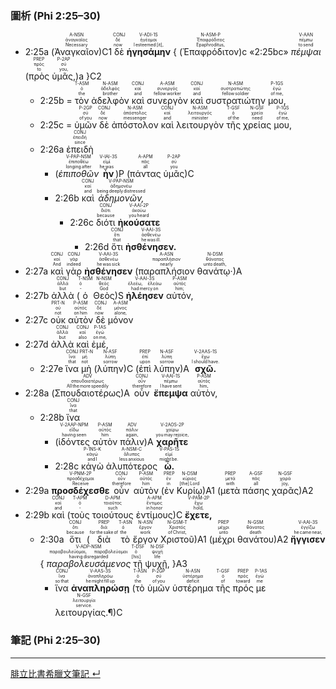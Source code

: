 ### 圖析 (Phi 2:25–30)


- <rt>2:25a</rt> (<RUBY><ruby><ruby>Ἀναγκαῖον<rt>Necessary</rt></ruby><rt>ἀναγκαῖος</rt></ruby><rt>A-NSN</rt></RUBY>)C1 <RUBY><ruby><ruby>δὲ<rt>now</rt></ruby><rt>δέ</rt></ruby><rt>CONJ</rt></RUBY> <RUBY><ruby><ruby>**ἡγησάμην**<rt>I esteemed [it],</rt></ruby><rt>ἡγέομαι</rt></ruby><rt>V-ADI-1S</rt></RUBY> { (<RUBY><ruby><ruby>Ἐπαφρόδιτον<rt>Epaphroditus,</rt></ruby><rt>Ἐπαφρόδιτος</rt></ruby><rt>N-ASM-P</rt></RUBY>)c «<rt>2:25bc</rt>» <RUBY><ruby><ruby>*πέμψαι*<rt>to send</rt></ruby><rt>πέμπω</rt></ruby><rt>V-AAN</rt></RUBY> (<RUBY><ruby><ruby>πρὸς<rt>to</rt></ruby><rt>πρός</rt></ruby><rt>PREP</rt></RUBY> <RUBY><ruby><ruby>ὑμᾶς,<rt>you,</rt></ruby><rt>σύ</rt></ruby><rt>P-2AP</rt></RUBY>)a }C2
	- <rt>2:25b</rt> = <RUBY><ruby><ruby>τὸν<rt>the</rt></ruby><rt>ὁ</rt></ruby><rt>T-ASM</rt></RUBY> <RUBY><ruby><ruby>ἀδελφὸν<rt>brother</rt></ruby><rt>ἀδελφός</rt></ruby><rt>N-ASM</rt></RUBY> <RUBY><ruby><ruby>καὶ<rt>and</rt></ruby><rt>καί</rt></ruby><rt>CONJ</rt></RUBY> <RUBY><ruby><ruby>συνεργὸν<rt>fellow worker</rt></ruby><rt>συνεργός</rt></ruby><rt>A-ASM</rt></RUBY> <RUBY><ruby><ruby>καὶ<rt>and</rt></ruby><rt>καί</rt></ruby><rt>CONJ</rt></RUBY> <RUBY><ruby><ruby>συστρατιώτην<rt>fellow soldier</rt></ruby><rt>συστρατιώτης</rt></ruby><rt>N-ASM</rt></RUBY> <RUBY><ruby><ruby>μου,<rt>of me,</rt></ruby><rt>ἐγώ</rt></ruby><rt>P-1GS</rt></RUBY> 
	- <rt>2:25c</rt> = <RUBY><ruby><ruby>ὑμῶν<rt>of you</rt></ruby><rt>σύ</rt></ruby><rt>P-2GP</rt></RUBY> <RUBY><ruby><ruby>δὲ<rt>now</rt></ruby><rt>δέ</rt></ruby><rt>CONJ</rt></RUBY> <RUBY><ruby><ruby>ἀπόστολον<rt>messenger</rt></ruby><rt>ἀπόστολος</rt></ruby><rt>N-ASM</rt></RUBY> <RUBY><ruby><ruby>καὶ<rt>and</rt></ruby><rt>καί</rt></ruby><rt>CONJ</rt></RUBY> <RUBY><ruby><ruby>λειτουργὸν<rt>minister</rt></ruby><rt>λειτουργός</rt></ruby><rt>N-ASM</rt></RUBY> <RUBY><ruby><ruby>τῆς<rt>of the</rt></ruby><rt>ὁ</rt></ruby><rt>T-GSF</rt></RUBY> <RUBY><ruby><ruby>χρείας<rt>need</rt></ruby><rt>χρεία</rt></ruby><rt>N-GSF</rt></RUBY> <RUBY><ruby><ruby>μου,<rt>of me,</rt></ruby><rt>ἐγώ</rt></ruby><rt>P-1GS</rt></RUBY> 
	- <rt>2:26a</rt> <RUBY><ruby><ruby>ἐπειδὴ<rt>since</rt></ruby><rt>ἐπειδή</rt></ruby><rt>CONJ</rt></RUBY> 
		- (<RUBY><ruby><ruby>*ἐπιποθῶν*<rt>longing after</rt></ruby><rt>ἐπιποθέω</rt></ruby><rt>V-PAP-NSM</rt></RUBY> <RUBY><ruby><ruby>**ἦν**<rt>he was</rt></ruby><rt>εἰμί</rt></ruby><rt>V-IAI-3S</rt></RUBY>)P (<RUBY><ruby><ruby>πάντας<rt>all</rt></ruby><rt>πᾶς</rt></ruby><rt>A-APM</rt></RUBY> <RUBY><ruby><ruby>ὑμᾶς<rt>you</rt></ruby><rt>σύ</rt></ruby><rt>P-2AP</rt></RUBY>)C 
		- <rt>2:26b</rt> <RUBY><ruby><ruby>καὶ<rt>and</rt></ruby><rt>καί</rt></ruby><rt>CONJ</rt></RUBY> <RUBY><ruby><ruby>*ἀδημονῶν,*<rt>being deeply distressed</rt></ruby><rt>ἀδημονέω</rt></ruby><rt>V-PAP-NSM</rt></RUBY> 
			- <rt>2:26c</rt> <RUBY><ruby><ruby>διότι<rt>because</rt></ruby><rt>διότι</rt></ruby><rt>CONJ</rt></RUBY> <RUBY><ruby><ruby>**ἠκούσατε**<rt>you heard</rt></ruby><rt>ἀκούω</rt></ruby><rt>V-AAI-2P</rt></RUBY> 
				- <rt>2:26d</rt> <RUBY><ruby><ruby>ὅτι<rt>that</rt></ruby><rt>ὅτι</rt></ruby><rt>CONJ</rt></RUBY> <RUBY><ruby><ruby>**ἠσθένησεν.**<rt>he was ill.</rt></ruby><rt>ἀσθενέω</rt></ruby><rt>V-AAI-3S</rt></RUBY>
- <rt>2:27a</rt> <RUBY><ruby><ruby>καὶ<rt>And</rt></ruby><rt>καί</rt></ruby><rt>CONJ</rt></RUBY> <RUBY><ruby><ruby>γὰρ<rt>indeed</rt></ruby><rt>γάρ</rt></ruby><rt>CONJ</rt></RUBY> <RUBY><ruby><ruby>**ἠσθένησεν**<rt>he was sick</rt></ruby><rt>ἀσθενέω</rt></ruby><rt>V-AAI-3S</rt></RUBY> (<RUBY><ruby><ruby>παραπλήσιον<rt>nearly</rt></ruby><rt>παραπλήσιον</rt></ruby><rt>A-ASN</rt></RUBY> <RUBY><ruby><ruby>θανάτῳ·<rt>unto death,</rt></ruby><rt>θάνατος</rt></ruby><rt>N-DSM</rt></RUBY>)A 
- <rt>2:27b</rt> <RUBY><ruby><ruby>ἀλλὰ<rt>but</rt></ruby><rt>ἀλλά</rt></ruby><rt>CONJ</rt></RUBY> (<RUBY><ruby><ruby>ὁ<rt>‑</rt></ruby><rt>ὁ</rt></ruby><rt>T-NSM</rt></RUBY> <RUBY><ruby><ruby>Θεὸς<rt>God</rt></ruby><rt>θεός</rt></ruby><rt>N-NSM</rt></RUBY>)S <RUBY><ruby><ruby>**ἠλέησεν**<rt>had mercy on</rt></ruby><rt>ἐλεέω, ἐλεάω</rt></ruby><rt>V-AAI-3S</rt></RUBY> <RUBY><ruby><ruby>αὐτόν,<rt>him;</rt></ruby><rt>αὐτός</rt></ruby><rt>P-ASM</rt></RUBY> 
- <rt>2:27c</rt> <RUBY><ruby><ruby>οὐκ<rt>not</rt></ruby><rt>οὐ</rt></ruby><rt>PRT-N</rt></RUBY> <RUBY><ruby><ruby>αὐτὸν<rt>on him</rt></ruby><rt>αὐτός</rt></ruby><rt>P-ASM</rt></RUBY> <RUBY><ruby><ruby>δὲ<rt>now</rt></ruby><rt>δέ</rt></ruby><rt>CONJ</rt></RUBY> <RUBY><ruby><ruby>μόνον<rt>alone,</rt></ruby><rt>μόνος</rt></ruby><rt>A-ASM</rt></RUBY> 
- <rt>2:27d</rt> <RUBY><ruby><ruby>ἀλλὰ<rt>but</rt></ruby><rt>ἀλλά</rt></ruby><rt>CONJ</rt></RUBY> <RUBY><ruby><ruby>καὶ<rt>also</rt></ruby><rt>καί</rt></ruby><rt>CONJ</rt></RUBY> <RUBY><ruby><ruby>ἐμέ,<rt>on me,</rt></ruby><rt>ἐγώ</rt></ruby><rt>P-1AS</rt></RUBY> 
	- <rt>2:27e</rt> <RUBY><ruby><ruby>ἵνα<rt>that</rt></ruby><rt>ἵνα</rt></ruby><rt>CONJ</rt></RUBY> <RUBY><ruby><ruby>μὴ<rt>not</rt></ruby><rt>μή</rt></ruby><rt>PRT-N</rt></RUBY> (<RUBY><ruby><ruby>λύπην<rt>sorrow</rt></ruby><rt>λύπη</rt></ruby><rt>N-ASF</rt></RUBY>)C (<RUBY><ruby><ruby>ἐπὶ<rt>upon</rt></ruby><rt>ἐπί</rt></ruby><rt>PREP</rt></RUBY> <RUBY><ruby><ruby>λύπην<rt>sorrow</rt></ruby><rt>λύπη</rt></ruby><rt>N-ASF</rt></RUBY>)A <RUBY><ruby><ruby>**σχῶ.**<rt>I should have.</rt></ruby><rt>ἔχω</rt></ruby><rt>V-2AAS-1S</rt></RUBY>
- <rt>2:28a</rt> (<RUBY><ruby><ruby>Σπουδαιοτέρως<rt>All the more speedily</rt></ruby><rt>σπουδαιοτέρως</rt></ruby><rt>ADV</rt></RUBY>)A <RUBY><ruby><ruby>οὖν<rt>therefore</rt></ruby><rt>οὖν</rt></ruby><rt>CONJ</rt></RUBY> <RUBY><ruby><ruby>**ἔπεμψα**<rt>I have sent</rt></ruby><rt>πέμπω</rt></ruby><rt>V-AAI-1S</rt></RUBY> <RUBY><ruby><ruby>αὐτὸν,<rt>him,</rt></ruby><rt>αὐτός</rt></ruby><rt>P-ASM</rt></RUBY> 
	- <rt>2:28b</rt> <RUBY><ruby><ruby>ἵνα<rt>that</rt></ruby><rt>ἵνα</rt></ruby><rt>CONJ</rt></RUBY> 
		- (<RUBY><ruby><ruby>ἰδόντες<rt>having seen</rt></ruby><rt>εἴδω</rt></ruby><rt>V-2AAP-NPM</rt></RUBY> <RUBY><ruby><ruby>αὐτὸν<rt>him</rt></ruby><rt>αὐτός</rt></ruby><rt>P-ASM</rt></RUBY> <RUBY><ruby><ruby>πάλιν<rt>again,</rt></ruby><rt>πάλιν</rt></ruby><rt>ADV</rt></RUBY>)A <RUBY><ruby><ruby>**χαρῆτε**<rt>you may rejoice,</rt></ruby><rt>χαίρω</rt></ruby><rt>V-2AOS-2P</rt></RUBY> 
		- <rt>2:28c</rt> <RUBY><ruby><ruby>κἀγὼ<rt>and I</rt></ruby><rt>κἀγώ</rt></ruby><rt>P-1NS-K</rt></RUBY> <RUBY><ruby><ruby>ἀλυπότερος<rt>less anxious</rt></ruby><rt>ἄλυπος</rt></ruby><rt>A-NSM-C</rt></RUBY> <RUBY><ruby><ruby>**ὦ.**<rt>might be.</rt></ruby><rt>εἰμί</rt></ruby><rt>V-PAS-1S</rt></RUBY>
- <rt>2:29a</rt> <RUBY><ruby><ruby>**προσδέχεσθε**<rt>Receive</rt></ruby><rt>προσδέχομαι</rt></ruby><rt>V-PNM-2P</rt></RUBY> <RUBY><ruby><ruby>οὖν<rt>therefore</rt></ruby><rt>οὖν</rt></ruby><rt>CONJ</rt></RUBY> <RUBY><ruby><ruby>αὐτὸν<rt>him</rt></ruby><rt>αὐτός</rt></ruby><rt>P-ASM</rt></RUBY> (<RUBY><ruby><ruby>ἐν<rt>in</rt></ruby><rt>ἐν</rt></ruby><rt>PREP</rt></RUBY> <RUBY><ruby><ruby>Κυρίῳ<rt>[the] Lord</rt></ruby><rt>κύριος</rt></ruby><rt>N-DSM</rt></RUBY>)A1 (<RUBY><ruby><ruby>μετὰ<rt>with</rt></ruby><rt>μετά</rt></ruby><rt>PREP</rt></RUBY> <RUBY><ruby><ruby>πάσης<rt>all</rt></ruby><rt>πᾶς</rt></ruby><rt>A-GSF</rt></RUBY> <RUBY><ruby><ruby>χαρᾶς<rt>joy,</rt></ruby><rt>χαρά</rt></ruby><rt>N-GSF</rt></RUBY>)A2 
- <rt>2:29b</rt> <RUBY><ruby><ruby>καὶ<rt>and</rt></ruby><rt>καί</rt></ruby><rt>CONJ</rt></RUBY> (<RUBY><ruby><ruby>τοὺς<rt>‑</rt></ruby><rt>ὁ</rt></ruby><rt>T-APM</rt></RUBY> <RUBY><ruby><ruby>τοιούτους<rt>such</rt></ruby><rt>τοιοῦτος</rt></ruby><rt>D-APM</rt></RUBY> <RUBY><ruby><ruby>ἐντίμους<rt>in honor</rt></ruby><rt>ἔντιμος</rt></ruby><rt>A-APM</rt></RUBY>)C <RUBY><ruby><ruby>**ἔχετε,**<rt>hold,</rt></ruby><rt>ἔχω</rt></ruby><rt>V-PAM-2P</rt></RUBY>
	- <rt>2:30a</rt> <RUBY><ruby><ruby>ὅτι<rt>because</rt></ruby><rt>ὅτι</rt></ruby><rt>CONJ</rt></RUBY> (<RUBY><ruby><ruby>διὰ<rt>for the sake of</rt></ruby><rt>διά</rt></ruby><rt>PREP</rt></RUBY> <RUBY><ruby><ruby>τὸ<rt>the</rt></ruby><rt>ὁ</rt></ruby><rt>T-ASN</rt></RUBY> <RUBY><ruby><ruby>ἔργον<rt>work</rt></ruby><rt>ἔργον</rt></ruby><rt>N-ASN</rt></RUBY> <RUBY><ruby><ruby>Χριστοῦ<rt>of Christ,</rt></ruby><rt>Χριστός</rt></ruby><rt>N-GSM-T</rt></RUBY>)A1 (<RUBY><ruby><ruby>μέχρι<rt>unto</rt></ruby><rt>μέχρι</rt></ruby><rt>PREP</rt></RUBY> <RUBY><ruby><ruby>θανάτου<rt>death</rt></ruby><rt>θάνατος</rt></ruby><rt>N-GSM</rt></RUBY>)A2 <RUBY><ruby><ruby>**ἤγγισεν**<rt>he came near,</rt></ruby><rt>ἐγγίζω</rt></ruby><rt>V-AAI-3S</rt></RUBY> { <RUBY><ruby><ruby>*παραβολευσάμενος*<rt>having disregarded</rt></ruby><rt>παραβουλεύομαι, παραβολεύομαι</rt></ruby><rt>V-ADP-NSM</rt></RUBY> <RUBY><ruby><ruby>τῇ<rt>[his]</rt></ruby><rt>ὁ</rt></ruby><rt>T-DSF</rt></RUBY> <RUBY><ruby><ruby>ψυχῇ,<rt>life</rt></ruby><rt>ψυχή</rt></ruby><rt>N-DSF</rt></RUBY> }A3
		-  <RUBY><ruby><ruby>ἵνα<rt>so that</rt></ruby><rt>ἵνα</rt></ruby><rt>CONJ</rt></RUBY> <RUBY><ruby><ruby>**ἀναπληρώσῃ**<rt>he might fill up</rt></ruby><rt>ἀναπληρόω</rt></ruby><rt>V-AAS-3S</rt></RUBY> (<RUBY><ruby><ruby>τὸ<rt>the</rt></ruby><rt>ὁ</rt></ruby><rt>T-ASN</rt></RUBY> <RUBY><ruby><ruby>ὑμῶν<rt>of you</rt></ruby><rt>σύ</rt></ruby><rt>P-2GP</rt></RUBY> <RUBY><ruby><ruby>ὑστέρημα<rt>deficit</rt></ruby><rt>ὑστέρημα</rt></ruby><rt>N-ASN</rt></RUBY> <RUBY><ruby><ruby>τῆς<rt>of</rt></ruby><rt>ὁ</rt></ruby><rt>T-GSF</rt></RUBY> <RUBY><ruby><ruby>πρός<rt>toward</rt></ruby><rt>πρός</rt></ruby><rt>PREP</rt></RUBY> <RUBY><ruby><ruby>με<rt>me</rt></ruby><rt>ἐγώ</rt></ruby><rt>P-1AS</rt></RUBY> <RUBY><ruby><ruby>λειτουργίας.¶<rt>service.</rt></ruby><rt>λειτουργία</rt></ruby><rt>N-GSF</rt></RUBY>)C

### 筆記 (Phi 2:25–30)



---
[腓立比書希臘文筆記  ↵](Philippians-Notes.md)